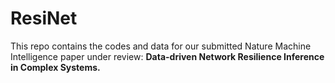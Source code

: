 # ResiNet
This repo contains the codes and data for our submitted Nature Machine Intelligence paper under review: 
**Data-driven Network Resilience Inference in Complex Systems.**
